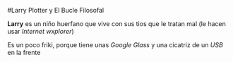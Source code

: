#Larry Plotter y El Bucle Filosofal

**Larry** es un niño huerfano que vive con sus tios que le tratan mal
(le hacen usar *Internet wxplorer*)

Es un poco friki, porque tiene unas *Google Glass* y una cicatriz 
de un *USB* en la frente
